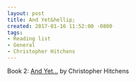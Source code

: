 ```yaml
---
layout: post
title: And Yet&hellip;
created: 2017-01-16 11:52:00 -0800
tags:
- Reading list
- General
- Christopher Hitchens
---
```

Book 2: [And Yet&hellip;][and-yet] by Christopher Hitchens

[and-yet]: https://www.amazon.com/Yet-Essays-Christopher-Hitchens/dp/1476772061
